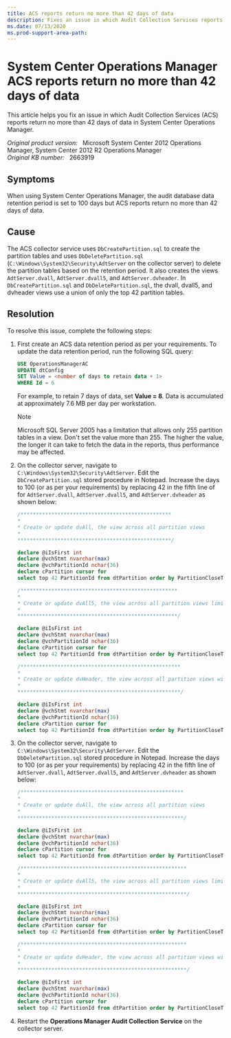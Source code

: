 ```yaml
---
title: ACS reports return no more than 42 days of data
description: Fixes an issue in which Audit Collection Services reports return no more than 42 days of data in System Center Operations Manager.
ms.date: 07/13/2020
ms.prod-support-area-path:
---
```

# System Center Operations Manager ACS reports return no more than 42 days of data

This article helps you fix an issue in which Audit Collection Services (ACS) reports return no more than 42 days of data in System Center Operations Manager.

_Original product version:_ &nbsp; Microsoft System Center 2012 Operations Manager, System Center 2012 R2 Operations Manager  
_Original KB number:_ &nbsp; 2663919

## Symptoms

When using System Center Operations Manager, the audit database data retention period is set to 100 days but ACS reports return no more than 42 days of data.

## Cause

The ACS collector service uses `DbCreatePartition.sql` to create the partition tables and uses `DbDeletePartition.sql` (`C:\Windows\System32\Security\AdtServer` on the collector server) to delete the partition tables based on the retention period. It also creates the views `AdtServer.dvall`, `AdtServer.dvall5`, and `AdtServer.dvheader`. In `DbCreatePartition.sql` and `DbDeletePartition.sql`, the dvall, dvall5, and dvheader views use a union of only the top 42 partition tables.

## Resolution

To resolve this issue, complete the following steps:

1. First create an ACS data retention period as per your requirements. To update the data retention period, run the following SQL query:

   ```sql
   USE OperationsManagerAC  
   UPDATE dtConfig  
   SET Value = <number of days to retain data + 1>  
   WHERE Id = 6
   ```

   For example, to retain 7 days of data, set **Value = 8**. Data is accumulated at approximately 7.6 MB per day per workstation.

   > [!NOTE]
   >  Microsoft SQL Server 2005 has a limitation that allows only 255 partition tables in a view. Don't set the value more than 255. The higher the value, the longer it can take to fetch the data in the reports, thus performance may be affected.

2. On the collector server, navigate to `C:\Windows\System32\Security\AdtServer`. Edit the `DbCreatePartition.sql` stored procedure in Notepad. Increase the days to 100 (or as per your requirements) by replacing 42 in the fifth line of for `AdtServer.dvall`, `AdtServer.dvall5`, and `AdtServer.dvheader` as shown below:

    ```sql
    /*************************************************
    *
    * Create or update dvAll, the view across all partition views
    *
    **************************************************/

    declare @iIsFirst int
    declare @vchStmt nvarchar(max)
    declare @vchPartitionId nchar(36)
    declare cPartition cursor for
    select top 42 PartitionId from dtPartition order by PartitionCloseTime desc

    /***************************************************
    *
    * Create or update dvAll5, the view across all partition views limited to the first 5 strings
    *
    ****************************************************/

    declare @iIsFirst int
    declare @vchStmt nvarchar(max)
    declare @vchPartitionId nchar(36)
    declare cPartition cursor for
    select top 42 PartitionId from dtPartition order by PartitionCloseTime desc

    /****************************************************
    *
    * Create or update dvHeader, the view across all partition views with no dtstring joins
    *
    *****************************************************/

    declare @iIsFirst int
    declare @vchStmt nvarchar(max)
    declare @vchPartitionId nchar(36)
    declare cPartition cursor for
    select top 42 PartitionId from dtPartition order by PartitionCloseTime desc
    ```

3. On the collector server, navigate to `C:\Windows\System32\Security\AdtServer`. Edit the `DbDeletePartition.sql` stored procedure in Notepad. Increase the days to 100 (or as per your requirements) by replacing 42 in the fifth line of `AdtServer.dvall`, `AdtServer.dvall5`, and `AdtServer.dvheader` as shown below:

    ```sql
    /*****************************************************
    *
    * Create or update dvAll, the view across all partition views
    *
    ******************************************************/

    declare @iIsFirst int
    declare @vchStmt nvarchar(max)
    declare @vchPartitionId nchar(36)
    declare cPartition cursor for
    select top 42 PartitionId from dtPartition order by PartitionCloseTime desc

    /******************************************************
    *
    * Create or update dvAll5, the view across all partition views limited to the first 5 strings
    *
    *******************************************************/

    declare @iIsFirst int
    declare @vchStmt nvarchar(max)
    declare @vchPartitionId nchar(36)
    declare cPartition cursor for
    select top 42 PartitionId from dtPartition order by PartitionCloseTime desc

    /******************************************************
    *
    * Create or update dvHeader, the view across all partition views with no dtstring joins
    *
    *******************************************************/

    declare @iIsFirst int
    declare @vchStmt nvarchar(max)
    declare @vchPartitionId nchar(36)
    declare cPartition cursor for
    select top 42 PartitionId from dtPartition order by PartitionCloseTime desc
    ```

4. Restart the **Operations Manager Audit Collection Service** on the collector server.
